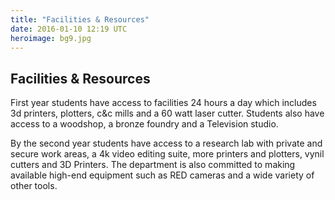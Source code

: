 ```yaml
---
title: "Facilities & Resources"
date: 2016-01-10 12:19 UTC
heroimage: bg9.jpg
---
```

## Facilities & Resources

First year students have access to facilities 24 hours a day which includes 3d printers, plotters, c&c mills and a 60 watt laser cutter. Students also have access to a woodshop, a bronze foundry and a Television studio.

By the second year students have access to a research lab with private and secure work areas, a 4k video editing suite, more printers and plotters, vynil cutters and 3D Printers.  The department is also committed to making available high-end equipment such as RED cameras and a wide variety of other tools.
